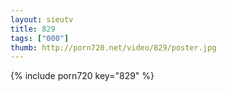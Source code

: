 ```yaml
--- 
layout: sieutv
title: 829
tags: ["000"]
thumb: http://porn720.net/video/829/poster.jpg
---
```

{% include porn720 key="829" %} 
